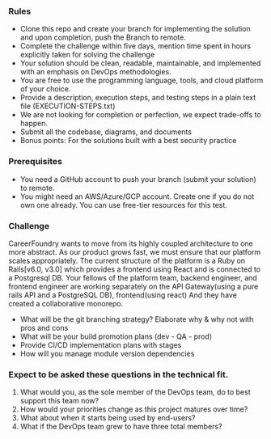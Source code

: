 ### Rules

- Clone this repo and create your branch for implementing the solution and upon completion, push the Branch to remote.
- Complete the challenge within five days, mention time spent in hours explicitly taken for solving the challenge
- Your solution should be clean, readable, maintainable, and implemented with an emphasis on DevOps methodologies.
- You are free to use the programming language, tools, and cloud platform of your choice.
- Provide a description, execution steps, and testing steps in a plain text file (EXECUTION-STEPS.txt)
- We are not looking for completion or perfection, we expect trade-offs to happen.
- Submit all the codebase, diagrams, and documents
- Bonus points: For the solutions built with a best security practice


### Prerequisites

- You need a GitHub account to push your branch (submit your solution) to remote.
- You might need an AWS/Azure/GCP account. Create one if you do not own one already. You can use free-tier resources for this test.

### Challenge

CareerFoundry wants to move from its highly coupled architecture to one more abstract. As our product grows fast, we must ensure that our platform scales appropriately.
The current structure of the platform is a Ruby on Rails[v6.0, v3.0] which provides a frontend using React and is connected to a Postgresql DB.
Your fellows of the platform team, backend engineer, and frontend engineer are working separately on the API Gateway(using a pure rails API and a PostgreSQL DB), frontend(using react)
And they have created a collaborative monorepo. 

- What will be the git branching strategy? Elaborate why & why not with pros and cons
- What will be your build promotion plans (dev - QA - prod)
- Provide CI/CD implementation plans with stages
- How will you manage module version dependencies

 
### Expect to be asked these questions in the technical fit.
1. What would you, as the sole member of the DevOps team, do to best support this team now?
2. How would your priorities change as this project matures over time?
3. What about when it starts being used by end-users?
4. What if the DevOps team grew to have three total members?
